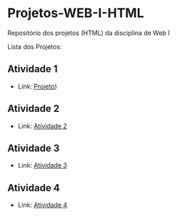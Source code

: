 # Projetos-WEB-I-HTML
Repositório dos projetos (HTML) da disciplina de Web I


Lista dos Projetos:

## Atividade 1
  
- Link: [Projeto](https://github.com/gabrielviniciussc/Projetos-WEB-I-HTML/tree/main/Projeto%201))
##

## Atividade 2

- Link: [Atividade 2](Atividade2.html)
##

## Atividade 3

- Link: [Atividade 3](Atividade3.html)
##

## Atividade 4
- Link: [Atividade 4](Atividade4.html)
